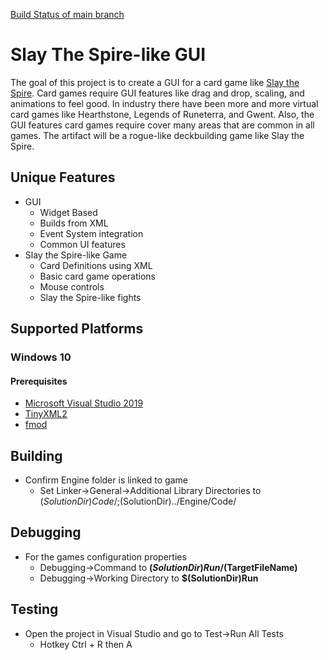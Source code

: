 [Build Status of main branch](https://dev.azure.com/DFS2-C29/DFSII/_build/latest?definitionId=8&branchName=main)
# Slay The Spire-like GUI
The goal of this project is to create a GUI for a card game like [Slay the Spire](https://store.steampowered.com/app/646570/Slay_the_Spire/). Card games require GUI features like drag and drop, scaling, and animations to feel good. In industry there have been more and more virtual card games like Hearthstone, Legends of Runeterra, and Gwent. Also, the GUI features card games require cover many areas that are common in all games. The artifact will be a rogue-like deckbuilding game like Slay the Spire. 
## Unique Features
 * GUI
   * Widget Based
   * Builds from XML
   * Event System integration
   * Common UI features
 * Slay the Spire-like Game
    * Card Definitions using XML
    * Basic card game operations
    * Mouse controls
    * Slay the Spire-like fights 

## Supported Platforms
### Windows 10
#### Prerequisites
  * [Microsoft Visual Studio 2019](https://visualstudio.microsoft.com/downloads/)
  * [TinyXML2](http://grinninglizard.com/tinyxml/)
  * [fmod](https://www.fmod.com/)


## Building
 * Confirm Engine folder is linked to game
     * Set Linker->General->Additional Library Directories to $(SolutionDir)Code/;$(SolutionDir)../Engine/Code/


## Debugging
  * For the games configuration properties
      * Debugging->Command to **$(SolutionDir)Run/$(TargetFileName)**
      * Debugging->Working Directory to **$(SolutionDir)Run**

## Testing
 * Open the project in Visual Studio and go to Test->Run All Tests
    * Hotkey Ctrl + R then A

